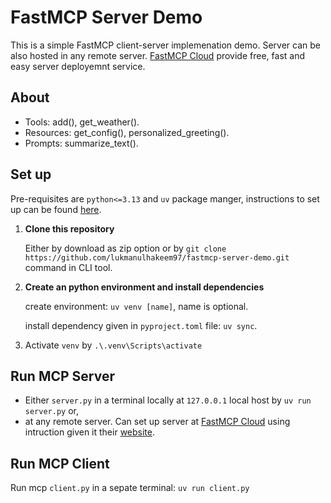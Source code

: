 # FastMCP Server Demo

This is a simple FastMCP client-server implemenation demo. Server can be also hosted in any remote server. [FastMCP Cloud](https://fastmcp.cloud/) provide free, fast and easy server deployemnt service.

## About
- Tools: add(), get_weather().
- Resources: get_config(), personalized_greeting().
- Prompts: summarize_text().

## Set up
Pre-requisites are `python<=3.13` and `uv` package manger, instructions to set up can be found [here](https://docs.astral.sh/uv/getting-started/).
1. **Clone this repository**
   
   Either by download as zip option or by `git clone https://github.com/lukmanulhakeem97/fastmcp-server-demo.git` command in CLI tool.
2. **Create an python environment and install dependencies**

   create environment: `uv venv [name]`, name is optional.
   
   install dependency given in `pyproject.toml` file: `uv sync`.
3. Activate `venv` by `.\.venv\Scripts\activate`

## Run MCP Server
- Either `server.py` in a terminal locally at `127.0.0.1` local host by `uv run server.py` or,
- at any remote server. Can set up server at [FastMCP Cloud](https://fastmcp.cloud/) using intruction given it their [website](https://gofastmcp.com/deployment/fastmcp-cloud).

## Run MCP Client
Run mcp `client.py` in a sepate terminal: `uv run client.py`




